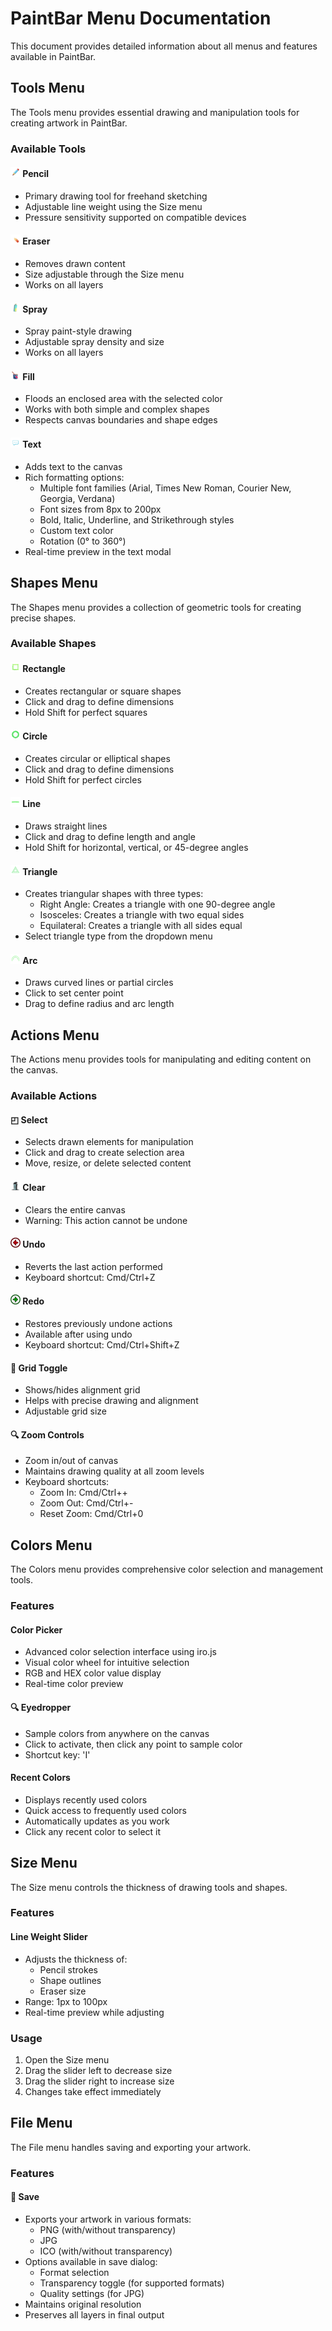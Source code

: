 # PaintBar Menu Documentation

This document provides detailed information about all menus and features available in PaintBar.

## Tools Menu

The Tools menu provides essential drawing and manipulation tools for creating artwork in PaintBar.

### Available Tools

#### <img src="../public/images/menus/tools_pencil.png" height="16"/> Pencil

- Primary drawing tool for freehand sketching
- Adjustable line weight using the Size menu
- Pressure sensitivity supported on compatible devices

#### <img src="../public/images/menus/tools_eraser.png" height="16"/> Eraser

- Removes drawn content
- Size adjustable through the Size menu
- Works on all layers

#### <img src="../public/images/menus/tools_spraycan.png" height="16"/> Spray

- Spray paint-style drawing
- Adjustable spray density and size
- Works on all layers

#### <img src="../public/images/menus/tools_fill.png" height="16"/> Fill

- Floods an enclosed area with the selected color
- Works with both simple and complex shapes
- Respects canvas boundaries and shape edges

#### <img src="../public/images/menus/tools_text.png" height="16"/> Text

- Adds text to the canvas
- Rich formatting options:
  - Multiple font families (Arial, Times New Roman, Courier New, Georgia, Verdana)
  - Font sizes from 8px to 200px
  - Bold, Italic, Underline, and Strikethrough styles
  - Custom text color
  - Rotation (0° to 360°)
- Real-time preview in the text modal

## Shapes Menu

The Shapes menu provides a collection of geometric tools for creating precise shapes.

### Available Shapes

#### <img src="../public/images/menus/shapes_rectangle.png" height="16"/> Rectangle

- Creates rectangular or square shapes
- Click and drag to define dimensions
- Hold Shift for perfect squares

#### <img src="../public/images/menus/shapes_circle.png" height="16"/> Circle

- Creates circular or elliptical shapes
- Click and drag to define dimensions
- Hold Shift for perfect circles

#### <img src="../public/images/menus/shapes_line.png" height="16"/> Line

- Draws straight lines
- Click and drag to define length and angle
- Hold Shift for horizontal, vertical, or 45-degree angles

#### <img src="../public/images/menus/shapes_triangle.png" height="16"/> Triangle

- Creates triangular shapes with three types:
  - Right Angle: Creates a triangle with one 90-degree angle
  - Isosceles: Creates a triangle with two equal sides
  - Equilateral: Creates a triangle with all sides equal
- Select triangle type from the dropdown menu

#### <img src="../public/images/menus/shapes_arc.png" height="16"/> Arc

- Draws curved lines or partial circles
- Click to set center point
- Drag to define radius and arc length

## Actions Menu

The Actions menu provides tools for manipulating and editing content on the canvas.

### Available Actions

#### ◰ Select

- Selects drawn elements for manipulation
- Click and drag to create selection area
- Move, resize, or delete selected content

#### <img src="../public/images/menus/actions_clear.png" height="16"/> Clear

- Clears the entire canvas
- Warning: This action cannot be undone

#### <img src="../public/images/menus/actions_undo.png" height="16"/> Undo

- Reverts the last action performed
- Keyboard shortcut: Cmd/Ctrl+Z

#### <img src="../public/images/menus/actions_redo.png" height="16"/> Redo

- Restores previously undone actions
- Available after using undo
- Keyboard shortcut: Cmd/Ctrl+Shift+Z

#### 📏 Grid Toggle

- Shows/hides alignment grid
- Helps with precise drawing and alignment
- Adjustable grid size

#### 🔍 Zoom Controls

- Zoom in/out of canvas
- Maintains drawing quality at all zoom levels
- Keyboard shortcuts:
  - Zoom In: Cmd/Ctrl++
  - Zoom Out: Cmd/Ctrl+-
  - Reset Zoom: Cmd/Ctrl+0

## Colors Menu

The Colors menu provides comprehensive color selection and management tools.

### Features

#### Color Picker

- Advanced color selection interface using iro.js
- Visual color wheel for intuitive selection
- RGB and HEX color value display
- Real-time color preview

#### 🔍 Eyedropper

- Sample colors from anywhere on the canvas
- Click to activate, then click any point to sample color
- Shortcut key: 'I'

#### Recent Colors

- Displays recently used colors
- Quick access to frequently used colors
- Automatically updates as you work
- Click any recent color to select it

## Size Menu

The Size menu controls the thickness of drawing tools and shapes.

### Features

#### Line Weight Slider

- Adjusts the thickness of:
  - Pencil strokes
  - Shape outlines
  - Eraser size
- Range: 1px to 100px
- Real-time preview while adjusting

### Usage

1. Open the Size menu
2. Drag the slider left to decrease size
3. Drag the slider right to increase size
4. Changes take effect immediately

## File Menu

The File menu handles saving and exporting your artwork.

### Features

#### 💾 Save
- Exports your artwork in various formats:
  - PNG (with/without transparency)
  - JPG
  - ICO (with/without transparency)
- Options available in save dialog:
  - Format selection
  - Transparency toggle (for supported formats)
  - Quality settings (for JPG)
- Maintains original resolution
- Preserves all layers in final output
